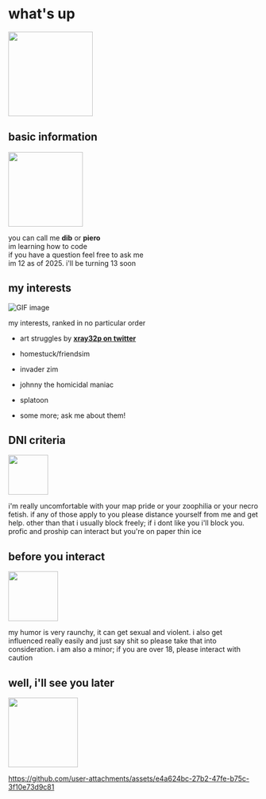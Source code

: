 <h1> what's up </h1>

<img src= "https://github.com/user-attachments/assets/eb520dee-a8ac-41db-b36a-223b5e407f1b" width=170>

<h2>basic information</h2>

<img src= "https://github.com/user-attachments/assets/c1d7900b-2c1b-4bb5-bc18-9e5235095332" width=150>

<p>you can call me <strong>dib</strong> or <strong>piero</strong> <br> im learning how to code <br> if you have a question feel free to ask me <br> im 12 as of 2025. i'll be turning 13 soon  </p>
<h2>my interests</h2>

![GIF image](https://github.com/user-attachments/assets/d4b61b59-bc44-47b0-8713-d4d6af19d20f)
<p>my interests, ranked in no particular order</p>
<ul> <li><p>art struggles by <a href="https://x.com/XRAY32P/"><strong>xray32p on twitter</strong></a>
</p></li>
  <li><p>homestuck/friendsim</p></li>
<li><p>invader zim</p></li>
<li><p>johnny the homicidal maniac</p>
<li><p>splatoon</p></li>
<li><p>some more; ask me about them!</p></li>

  
</ul>
<h2>DNI criteria</h2>
<img src="https://github.com/user-attachments/assets/78f5d868-38c9-490b-a1e0-abaedac7ec57" width=80>
<p>i'm really uncomfortable with your map pride or your zoophilia or your necro fetish. if any of those apply to you please distance yourself from me and get help. other than that i usually block freely; if i dont like you i'll block you. profic and proship can interact but you're on paper thin ice</p>
<h2>before you interact</h2>
<img src="https://github.com/user-attachments/assets/eae4e47d-ba64-43e6-a48d-7231ad64065f" width="100">
<p>my humor is very raunchy, it can get sexual and violent. i also get influenced really easily and just say shit so please take that into consideration. i am also a minor; if you are over 18, please interact with caution </p>
<h2>well, i'll see you later</h2>
<img src="https://github.com/user-attachments/assets/6234ed7e-80c4-4020-a2dd-9392d601987e" width="140">


https://github.com/user-attachments/assets/e4a624bc-27b2-47fe-b75c-3f10e73d9c81


